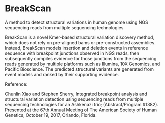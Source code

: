 # BreakScan
A method to detect structural variations in human genome using NGS sequencing reads from multiple sequencing technologies


BreakScan is a novel Kmer-based structural variation discovery method, which does not rely on pre-aligned bams or pre-constructed assemblies. Instead, BreakScan models insertion and deletion events in reference sequence with breakpoint junctions observed in NGS reads, then subsequently compiles evidence for those junctions from the sequencing reads generated by multiple platforms such as Illumina, 10X Genomics, and Pacific Bioscience. The predicted structural variants are generated from event models and ranked by their supporting evidence.


Reference:

Chunlin Xiao and Stephen Sherry, Integrated breakpoint analysis and structural variation detection using sequencing reads from multiple sequencing technologies for an Ashkenazi trio; (Abstract/Program #1382).  Presented at the 67th Annual Meeting of The American Society of Human Genetics, October 19, 2017, Orlando, Florida.  
